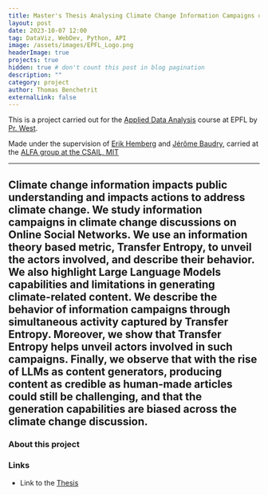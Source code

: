 ```yaml
---
title: Master's Thesis Analysing Climate Change Information Campaigns on Online Social Networks
layout: post
date: 2023-10-07 12:00
tag: DataViz, WebDev, Python, API
image: /assets/images/EPFL_Logo.png
headerImage: true
projects: true
hidden: true # don't count this post in blog pagination
description: ""
category: project
author: Thomas Benchetrit
externalLink: false
---
```


This is a project carried out for the [Applied Data Analysis](https://edu.epfl.ch/coursebook/en/applied-data-analysis-CS-401) course at EPFL by [Pr. West](https://scholar.google.com/citations?user=ZiFn598AAAAJ).

Made under the supervision of [Erik Hemberg](https://alfagroup.csail.mit.edu/erik) and [Jérôme Baudry](https://people.epfl.ch/jerome.baudry), carried at the [ALFA group at the CSAIL, MIT](https://alfagroup.csail.mit.edu/)

---

Climate change information impacts public understanding and impacts actions to address climate change. We study information campaigns in climate change discussions on Online Social Networks. We use an information theory based metric, Transfer Entropy, to unveil the actors involved, and describe their behavior. We also highlight Large Language Models capabilities and limitations in generating climate-related content. We describe the behavior of information campaigns through simultaneous activity captured by Transfer Entropy. Moreover, we show that Transfer Entropy helps unveil actors involved in such campaigns. Finally, we observe that with the rise of LLMs as content generators, producing content as credible as human-made articles could still be challenging, and that the generation capabilities are biased across the climate change discussion.
---

### About this project

### Links
* Link to the [Thesis](/assets/projects/benchetrit_thomas_pdm.pdf)